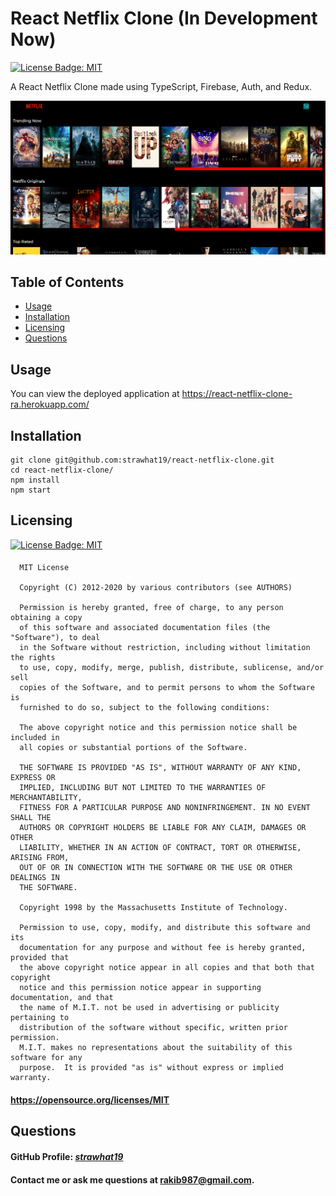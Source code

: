 # React Netflix Clone (In Development Now)

[![License Badge: MIT](https://img.shields.io/badge/License-MIT-blue.svg)](https://opensource.org/licenses/MIT)

A React Netflix Clone made using TypeScript, Firebase, Auth, and Redux.

![Screenshot of Application](./public/assets/design.png)

## Table of Contents

- [Usage](#usage)
- [Installation](#installation)
- [Licensing](#licensing)
- [Questions](#questions)

## Usage

You can view the deployed application at https://react-netflix-clone-ra.herokuapp.com/

## Installation

```
git clone git@github.com:strawhat19/react-netflix-clone.git
cd react-netflix-clone/
npm install
npm start
```

## Licensing

[![License Badge: MIT](https://img.shields.io/badge/License-MIT-blue.svg)](https://opensource.org/licenses/MIT)

####

      MIT License

      Copyright (C) 2012-2020 by various contributors (see AUTHORS)

      Permission is hereby granted, free of charge, to any person obtaining a copy
      of this software and associated documentation files (the "Software"), to deal
      in the Software without restriction, including without limitation the rights
      to use, copy, modify, merge, publish, distribute, sublicense, and/or sell
      copies of the Software, and to permit persons to whom the Software is
      furnished to do so, subject to the following conditions:

      The above copyright notice and this permission notice shall be included in
      all copies or substantial portions of the Software.

      THE SOFTWARE IS PROVIDED "AS IS", WITHOUT WARRANTY OF ANY KIND, EXPRESS OR
      IMPLIED, INCLUDING BUT NOT LIMITED TO THE WARRANTIES OF MERCHANTABILITY,
      FITNESS FOR A PARTICULAR PURPOSE AND NONINFRINGEMENT. IN NO EVENT SHALL THE
      AUTHORS OR COPYRIGHT HOLDERS BE LIABLE FOR ANY CLAIM, DAMAGES OR OTHER
      LIABILITY, WHETHER IN AN ACTION OF CONTRACT, TORT OR OTHERWISE, ARISING FROM,
      OUT OF OR IN CONNECTION WITH THE SOFTWARE OR THE USE OR OTHER DEALINGS IN
      THE SOFTWARE.

      Copyright 1998 by the Massachusetts Institute of Technology.

      Permission to use, copy, modify, and distribute this software and its
      documentation for any purpose and without fee is hereby granted, provided that
      the above copyright notice appear in all copies and that both that copyright
      notice and this permission notice appear in supporting documentation, and that
      the name of M.I.T. not be used in advertising or publicity pertaining to
      distribution of the software without specific, written prior permission.
      M.I.T. makes no representations about the suitability of this software for any
      purpose.  It is provided "as is" without express or implied warranty.

#### https://opensource.org/licenses/MIT

## Questions

#### GitHub Profile: [_strawhat19_](https://github.com/strawhat19)

#### Contact me or ask me questions at [rakib987@gmail.com](mailto:rakib987@gmail.com).

